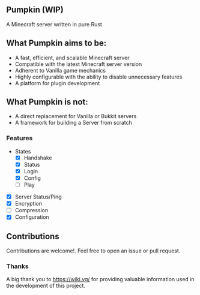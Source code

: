 ## Pumpkin (WIP)
A Minecraft server written in pure Rust

## What Pumpkin aims to be:
- A fast, efficient, and scalable Minecraft server
- Compatible with the latest Minecraft server version
- Adherent to Vanilla game mechanics
- Highly configurable with the ability to disable unnecessary features
- A platform for plugin development

## What Pumpkin is not:
- A direct replacement for Vanilla or Bukkit servers
- A framework for building a Server from scratch

### Features
- States
  - [x] Handshake
  - [x] Status
  - [x] Login
  - [x] Config
  - [ ] Play
- [x] Server Status/Ping
- [x] Encryption
- [ ] Compression
- [x] Configuration

## Contributions
Contributions are welcome!. Feel free to open an issue or pull request.

### Thanks
A big thank you to https://wiki.vg/ for providing valuable information used in the development of this project.
